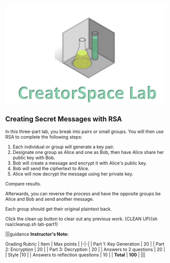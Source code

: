 
<figure class="snippetimg" style="margin: 0 auto;width:100%">
  <img src=".guides/img/LabIntro.PNG">
  
<br>

## Creating Secret Messages with RSA
In this three-part lab, you break into pairs or small groups. You will then use RSA to complete the following steps:

1. Each individual or group will generate a key pair.
1. Designate one group as Alice and one as Bob, then have Alice share her public key with Bob.
1. Bob will create a message and encrypt it with Alice's public key.
1. Bob will send the ciphertext to Alice.
1. Alice will now decrypt the message using her private key.

Compare results.

Afterwards, you can reverse the process and have the opposite groups be Alice and Bob and send another message.

Each group should get their original plaintext back.

Click the clean up button to clear out any previous work.
{CLEAN UP}(sh rsa/cleanup.sh lab-part1)



|||guidance
**Instructor's Note:**

Grading Rubric
| Item | Max points |
|-|-|
| Part 1: Key Generation |	20 |
| Part 2: Encryption |	20 |
| Part 3: Decryption |	20 |
| Answers to 2 questions	| 20 |
| Style	|10 |
| Answers to reflection questions	| 10 |
| **Total** | **100** |
|||
